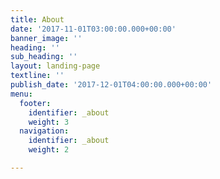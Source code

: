 ```yaml
---
title: About
date: '2017-11-01T03:00:00.000+00:00'
banner_image: ''
heading: ''
sub_heading: ''
layout: landing-page
textline: ''
publish_date: '2017-12-01T04:00:00.000+00:00'
menu:
  footer:
    identifier: _about
    weight: 3
  navigation:
    identifier: _about
    weight: 2

---
```

